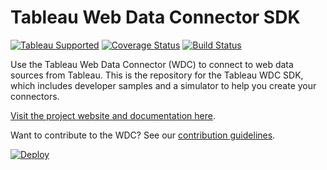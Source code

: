 # Tableau Web Data Connector SDK
[![Tableau Supported](https://img.shields.io/badge/Support%20Level-Tableau%20Supported-53bd92.svg)](https://www.tableau.com/support-levels-it-and-developer-tools) [![Coverage Status](https://coveralls.io/repos/github/tableau/webdataconnector/badge.svg?branch=master)](https://coveralls.io/github/tableau/webdataconnector?branch=master) [![Build Status](https://travis-ci.org/tableau/webdataconnector.svg?branch=master)](https://travis-ci.org/tableau/webdataconnector)

Use the Tableau Web Data Connector (WDC) to connect to web data sources from Tableau. This is the repository for the Tableau WDC SDK, which includes developer samples and a simulator to help you create your connectors.

[Visit the project website and documentation here](https://tableau.github.io/webdataconnector/).

Want to contribute to the WDC? See our [contribution guidelines](http://tableau.github.io/).

[![Deploy](https://www.herokucdn.com/deploy/button.svg)](https://heroku.com/deploy)

